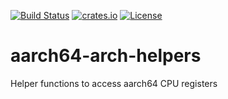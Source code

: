 [![Build Status](https://travis-ci.org/miklelappo/aarch64-arch-helpers.svg?branch=master)](https://travis-ci.org/miklelappo/aarch64-arch-helpers)
[![crates.io](https://img.shields.io/crates/v/aarch64-arch-helpers.svg)](https://crates.io/crates/aarch64-arch-helpers)
[![License](https://img.shields.io/github/license/miklelappo/aarch64-arch-helpers)](https://github.com/miklelappo/aarch64-arch-helpers/blob/master/LICENSE)

# aarch64-arch-helpers
Helper functions to access aarch64 CPU registers
